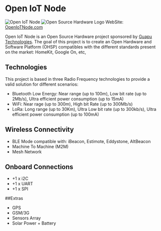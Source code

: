 # Open IoT Node
![Open IoT Node](http://www.guapu.es/wp-content/uploads/2015/09/Open-IoT-Node-Guapu1-300x204.png) ![Open Source Hardware Logo](https://upload.wikimedia.org/wikipedia/commons/thumb/f/fd/Open-source-hardware-logo.svg/200px-Open-source-hardware-logo.svg.png) WebSite: [OpenIoTNode.com][REfOpenIoTNode]

Open IoT Node is an Open Source Hardware project sponsored by [Guapu Technologies][RefGuapuTechnologies].
The goal of this project is to create an Open Hardware and Software Platform (OHSP) compatibles with the different standards present on the market: HomeKit, Google On, etc,

## Technologies

This project is based in three Radio Frequency technologies to provide a valid solution for different scenarios:

* Bluetooth Low Energy: Near range (up to 100m), Low bit rate (up to 2Mb/s), Ultra efficient power consumption (up to 15mA)
* WiFi: Near rage (up to 300m), High bit Rate (up to 300Mb/s)
* LoRa: Long range (up to 30Km), Ultra Low bit rate (up to 300kb/s), Ultra efficient power consumption (up to 100mA)

## Wireless Connectivity

* BLE Mode compatible with: iBeacon, Estimote, Eddystone, AltBeacon
* Machine To Machine (M2M)
* Mesh Network

## Onboard Connections

* +1 x i2C
* +1 x UART
* +1 x SPI

##Extras

* GPS
* GSM/3G
* Sensors Array
* Solar Power + Battery


[REfOpenIoTNode]: <http:/openiotnode.com>
[RefGuapuTechnologies]: <http://guapu.es>  
